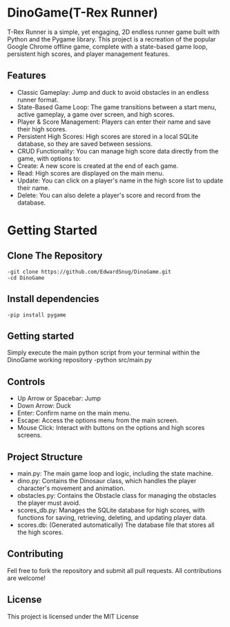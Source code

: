 # DinoGame(T-Rex Runner)
T-Rex Runner is a simple, yet engaging, 2D endless runner game built with Python and the Pygame library. This project is a recreation of the popular Google Chrome offline game, complete with a state-based game loop, persistent high scores, and player management features.
## Features
- Classic Gameplay: Jump and duck to avoid obstacles in an endless runner format.
- State-Based Game Loop: The game transitions between a start menu, active gameplay, a game over screen, and high scores.
- Player & Score Management: Players can enter their name and save their high scores.
- Persistent High Scores: High scores are stored in a local SQLite database, so they are saved between sessions.
- CRUD Functionality: You can manage high score data directly from the game, with options to:
- Create: A new score is created at the end of each game.
- Read: High scores are displayed on the main menu.
- Update: You can click on a player's name in the high score list to update their name.
- Delete: You can also delete a player's score and record from the database.
# Getting Started
## Clone The Repository
    -git clone https://github.com/EdwardSnug/DinoGame.git
    -cd DinoGame
## Install dependencies
    -pip install pygame
## Getting started
Simply execute the main python script from your terminal within the DinoGame working repository
    -python src/main.py
## Controls
- Up Arrow or Spacebar: Jump
- Down Arrow: Duck
- Enter: Confirm name on the main menu.
- Escape: Access the options menu from the main screen.
- Mouse Click: Interact with buttons on the options and high scores screens.
## Project Structure
- main.py: The main game loop and logic, including the state machine.
- dino.py: Contains the Dinosaur class, which handles the player character's movement and animation.
- obstacles.py: Contains the Obstacle class for managing the obstacles the player must avoid.
- scores_db.py: Manages the SQLite database for high scores, with functions for saving, retrieving, deleting, and updating player data.
- scores.db: (Generated automatically) The database file that stores all the high scores.
## Contributing
Fell free to fork the repository and submit all pull requests. All contributions are welcome!
## License
This project is licensed under the MIT License